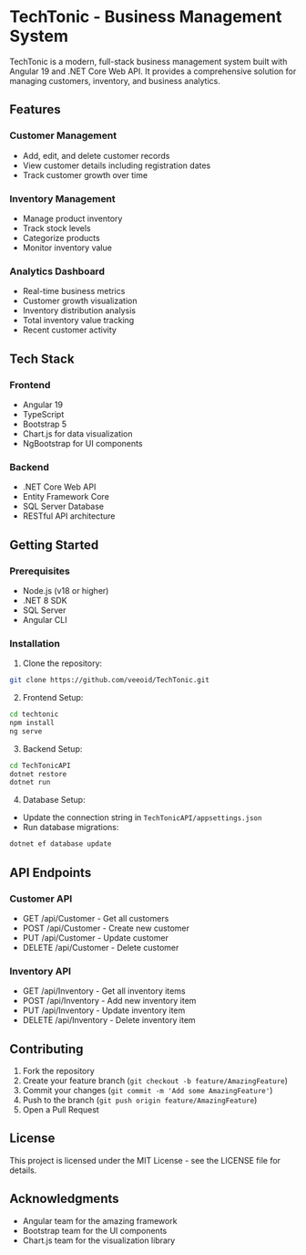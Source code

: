 # TechTonic - Business Management System

TechTonic is a modern, full-stack business management system built with Angular 19 and .NET Core Web API. It provides a comprehensive solution for managing customers, inventory, and business analytics.

## Features

### Customer Management
- Add, edit, and delete customer records
- View customer details including registration dates
- Track customer growth over time

### Inventory Management
- Manage product inventory
- Track stock levels
- Categorize products
- Monitor inventory value

### Analytics Dashboard
- Real-time business metrics
- Customer growth visualization
- Inventory distribution analysis
- Total inventory value tracking
- Recent customer activity

## Tech Stack

### Frontend
- Angular 19
- TypeScript
- Bootstrap 5
- Chart.js for data visualization
- NgBootstrap for UI components

### Backend
- .NET Core Web API
- Entity Framework Core
- SQL Server Database
- RESTful API architecture

## Getting Started

### Prerequisites
- Node.js (v18 or higher)
- .NET 8 SDK
- SQL Server
- Angular CLI

### Installation

1. Clone the repository:
```bash
git clone https://github.com/veeoid/TechTonic.git
```

2. Frontend Setup:
```bash
cd techtonic
npm install
ng serve
```

3. Backend Setup:
```bash
cd TechTonicAPI
dotnet restore
dotnet run
```

4. Database Setup:
- Update the connection string in `TechTonicAPI/appsettings.json`
- Run database migrations:
```bash
dotnet ef database update
```

## API Endpoints

### Customer API
- GET /api/Customer - Get all customers
- POST /api/Customer - Create new customer
- PUT /api/Customer - Update customer
- DELETE /api/Customer - Delete customer

### Inventory API
- GET /api/Inventory - Get all inventory items
- POST /api/Inventory - Add new inventory item
- PUT /api/Inventory - Update inventory item
- DELETE /api/Inventory - Delete inventory item

## Contributing
1. Fork the repository
2. Create your feature branch (`git checkout -b feature/AmazingFeature`)
3. Commit your changes (`git commit -m 'Add some AmazingFeature'`)
4. Push to the branch (`git push origin feature/AmazingFeature`)
5. Open a Pull Request

## License
This project is licensed under the MIT License - see the LICENSE file for details.

## Acknowledgments
- Angular team for the amazing framework
- Bootstrap team for the UI components
- Chart.js team for the visualization library
